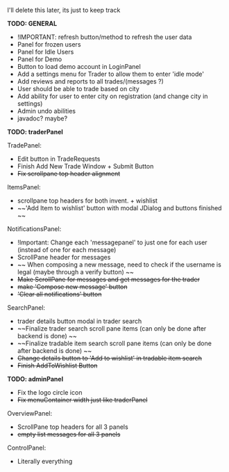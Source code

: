 I'll delete this later, its just to keep track

**TODO: GENERAL** 

- !IMPORTANT: refresh button/method to refresh the user data
- Panel for frozen users  
- Panel for Idle Users  
- Panel for Demo  
- Button to load demo account in LoginPanel  
- Add a settings menu for Trader to allow them to enter 'idle mode'  
- Add reviews and reports to all trades/(messages ?)  
- User should be able to trade based on city  
- Add ability for user to enter city on registration (and change city in settings)  
- Admin undo abilities  
- javadoc? maybe?

**TODO: traderPanel**

TradePanel:  
  - Edit button in TradeRequests   
  - Finish Add New Trade Window + Submit Button  
  - ~~Fix scrollpane top header alignment~~
  
ItemsPanel:  
  - scrollpane top headers for both invent. + wishlist  
  - ~~'Add Item to wishlist' button with modal JDialog and   buttons finished ~~
  
NotificationsPanel:  
  - !Important: Change each 'messagepanel' to just one for each   user (instead of one for each message)  
  - ScrollPane header for messages   
  - ~~ When composing a new message, need to check if the username   is legal (maybe through a verify button) ~~ 
  - ~~Make ScrollPane for messages and get messages for the   trader~~  
  - ~~make 'Compose new message' button~~  
  - ~~'Clear all notifications' button~~  
  
SearchPanel:  
  - trader details button modal in trader search
  - ~~Finalize trader search scroll pane items (can only be done after backend is done)  ~~
  - ~~Finalize tradable item search scroll pane items (can only   be done after backend is done)  ~~
  - ~~Change details button to 'Add to wishlist' in tradable   item search~~  
  - ~~Finish AddToWishlist Button~~
  
  
**TODO: adminPanel**  
  
- Fix the logo circle icon   
- ~~Fix menuContainer width just like traderPanel~~  
  
OverviewPanel:  
  - ScrollPane top headers for all 3 panels  
  - ~~empty list messages for all 3 panels~~  
  
ControlPanel:  
  - Literally everything  